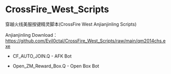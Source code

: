 # CrossFire_West_Scripts
穿越火线美服按键精灵脚本(CrossFire West Anjianjinling Scripts)

Anjianjinling Download：https://github.com/Evil0ctal/CrossFire_West_Scripts/raw/main/qm2014chs.exe

- CF_AUTO_JOIN.Q - AFK Bot

- Open_ZM_Reward_Box.Q - Open Box Bot
